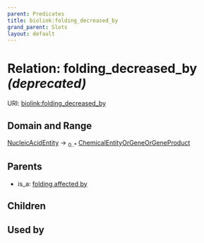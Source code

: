 ```yaml
---
parent: Predicates
title: biolink:folding_decreased_by
grand_parent: Slots
layout: default
---
```


# Relation: folding_decreased_by _(deprecated)_




URI: [biolink:folding_decreased_by](https://w3id.org/biolink/vocab/folding_decreased_by)

## Domain and Range

[NucleicAcidEntity](NucleicAcidEntity.md) ->  <sub>0..\*</sub> [ChemicalEntityOrGeneOrGeneProduct](ChemicalEntityOrGeneOrGeneProduct.md)

## Parents

 *  is_a: [folding affected by](folding_affected_by.md)

## Children


## Used by


